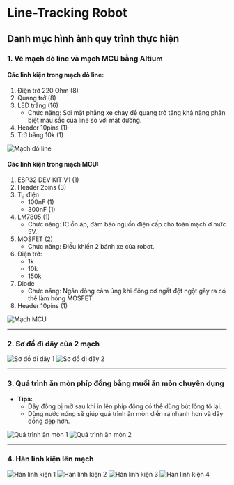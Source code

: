 # Line-Tracking Robot

## Danh mục hình ảnh quy trình thực hiện

### 1. Vẽ mạch dò line và mạch MCU bằng Altium

#### Các linh kiện trong mạch dò line:
1. Điện trở 220 Ohm (8)
2. Quang trở (8)
3. LED trắng (16)  
   - Chức năng: Soi mặt phẳng xe chạy để quang trở tăng khả năng phân biệt màu sắc của line so với mặt đường.
4. Header 10pins (1)
5. Trở băng 10k (1)

![Mạch dò line](image-10.png)

#### Các linh kiện trong mạch MCU:
1. ESP32 DEV KIT V1 (1)
2. Header 2pins (3)
3. Tụ điện:  
   - 100nF (1)  
   - 300nF (1)
4. LM7805 (1)  
   - Chức năng: IC ổn áp, đảm bảo nguồn điện cấp cho toàn mạch ở mức 5V.
5. MOSFET (2)  
   - Chức năng: Điều khiển 2 bánh xe của robot.
6. Điện trở:  
   - 1k  
   - 10k  
   - 150k
7. Diode  
   - Chức năng: Ngăn dòng cảm ứng khi động cơ ngắt đột ngột gây ra có thể làm hỏng MOSFET.
8. Header 10pins (1)

![Mạch MCU](image-11.png)

---

### 2. Sơ đồ đi dây của 2 mạch

![Sơ đồ đi dây 1](image-12.png)
![Sơ đồ đi dây 2](image-13.png)

---

### 3. Quá trình ăn mòn phíp đồng bằng muối ăn mòn chuyên dụng

- **Tips:**  
  - Dây đồng bị mờ sau khi in lên phíp đồng có thể dùng bút lông tô lại.  
  - Dùng nước nóng sẽ giúp quá trình ăn mòn diễn ra nhanh hơn và dây đồng đẹp hơn.

![Quá trình ăn mòn 1](image-14.png)
![Quá trình ăn mòn 2](image-1.png)

---

### 4. Hàn linh kiện lên mạch

![Hàn linh kiện 1](image-2.png)
![Hàn linh kiện 2](image-3.png)
![Hàn linh kiện 3](image-4.png)
![Hàn linh kiện 4](image-5.png)
